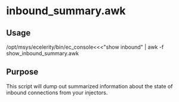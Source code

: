 # inbound_summary.awk #

## Usage ##
/opt/msys/ecelerity/bin/ec_console<<<"show inbound" | awk -f show_inbound_summary.awk

## Purpose ##
This script will dump out summarized information about the state of inbound connections from your injectors.

